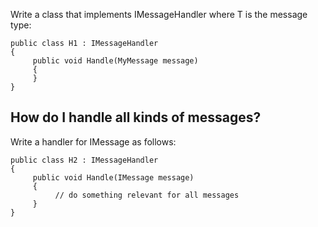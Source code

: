 <!--
title: "How to Handle a Message?"
tags: ""
summary: ""
-->

Write a class that implements IMessageHandler<t> where T is the message type:

    public class H1 : IMessageHandler
    {
         public void Handle(MyMessage message)
         {
         }
    }

How do I handle all kinds of messages?
--------------------------------------

Write a handler for IMessage as follows:

    public class H2 : IMessageHandler
    {
         public void Handle(IMessage message)
         {
              // do something relevant for all messages
         }
    }

